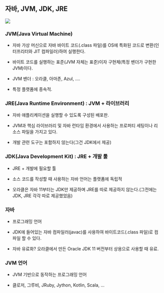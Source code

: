 ## 자바, JVM, JDK, JRE

![](https://s3.us-west-2.amazonaws.com/secure.notion-static.com/38c2d928-c0b8-44e8-86fd-f02e5d6c8b3d/%E1%84%89%E1%85%B3%E1%84%8F%E1%85%B3%E1%84%85%E1%85%B5%E1%86%AB%E1%84%89%E1%85%A3%E1%86%BA_2021-09-20_%E1%84%8B%E1%85%A9%E1%84%8C%E1%85%A5%E1%86%AB_10.35.15.png?X-Amz-Algorithm=AWS4-HMAC-SHA256&X-Amz-Credential=AKIAT73L2G45O3KS52Y5%2F20210920%2Fus-west-2%2Fs3%2Faws4_request&X-Amz-Date=20210920T013544Z&X-Amz-Expires=86400&X-Amz-Signature=af7ef40d8da3f720535e22ab13884badf39a3149b9b83ae41afba66a01e31c1b&X-Amz-SignedHeaders=host&response-content-disposition=filename%20%3D%22%25E1%2584%2589%25E1%2585%25B3%25E1%2584%258F%25E1%2585%25B3%25E1%2584%2585%25E1%2585%25B5%25E1%2586%25AB%25E1%2584%2589%25E1%2585%25A3%25E1%2586%25BA%25202021-09-20%2520%25E1%2584%258B%25E1%2585%25A9%25E1%2584%258C%25E1%2585%25A5%25E1%2586%25AB%252010.35.15.png%22)

### JVM(Java Virtual Machine)

- 자바 가상 머신으로 자바 바이트 코드(.class 파일)를 OS에 특화된 코드로 변환(인터프리터와 JIT 컴파일러)하여 실행한다.

- 바이트 코드를 실행하는 표준(JVM 자체는 표준)이자 구현체(특정 밴더가 구현한 JVM)이다.

- JVM 밴더 : 오라클, 아마존, Azul, ....

- 특정 플랫폼에 종속적.

### JRE(Java Runtime Environment) : JVM + 라이브러리

- 자바 애플리케이션을 실행할 수 있도록 구성된 배포판.

- JVM과 핵심 라이브러리 및 자바 런타임 환경에서 사용하는 프로퍼티 세팅이나 리소스 파일을 가지고 있다.

- 개발 관련 도구는 포함하지 않는다(그건 JDK에서 제공)

### JDK(Java Development Kit) : JRE + 개발 툴

- JRE + 개발에 필요할 툴

- 소스 코드를 작성할 때 사용하는 자바 언어는 플랫폼에 독립적

- 오라클은 자바 11부터는 JDK만 제공하며 JRE를 따로 제공하지 않는다.(그전에는 JDK, JRE 각각 따로 제공했었음)

### 자바

- 프로그래밍 언어

- JDK에 들어있는 자바 컴파일러(javac)를 사용하여 바이트코드(.class 파일)로 컴파일 할 수 있다.

- 자바 유료화? 오라클에서 만든 Oracle JDK 11 버전부터 상용으로 사용할 때 유료.

### JVM 언어

- JVM 기반으로 동작하는 프로그래밍 언어

- 클로저, 그루비, JRuby, Jython, Kotlin, Scala, ...